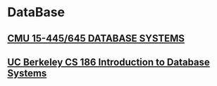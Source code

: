 # DataBase

## [CMU 15-445/645 DATABASE SYSTEMS](https://15445.courses.cs.cmu.edu/fall2020/)


## [UC Berkeley CS 186 Introduction to Database Systems](https://cs186berkeley.net/)

